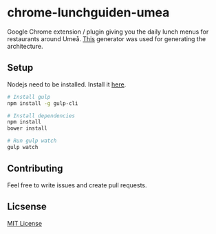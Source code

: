 # chrome-lunchguiden-umea

Google Chrome extension / plugin giving you the daily lunch menus for restaurants around Umeå. [This](https://github.com/yeoman/generator-chrome-extension) generator was used for generating the architecture.

## Setup
Nodejs need to be installed. Install it [here](https://nodejs.org/en/).
```bash
# Install gulp
npm install -g gulp-cli

# Install dependencies
npm install
bower install

# Run gulp watch
gulp watch
```

## Contributing
Feel free to write issues and create pull requests.

## Licsense
[MIT License](LICENSE.md)

